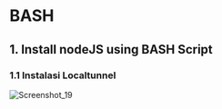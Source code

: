 # BASH
## 1. Install nodeJS using BASH Script
### 1.1 Instalasi Localtunnel
![Screenshot_19](https://github.com/wilsonakbar/devops18-dumbways-WilsonAkbar/assets/132327628/dd2041a9-8c30-4098-bbe1-8cfea6d65503)
```

```
